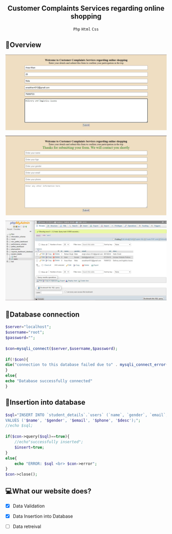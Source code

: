 <div align="center">
<h2 align="center">
  Customer Complaints Services regarding online shopping
  
</h2>
<p align="center">
  
  `Php` `Html` `Css`
  
</p>
  </div>

## :eyes:Overview

![register](images/Submit_form.jpeg)

![submit](images/Registration_form.jpeg)

![database](images/Database.jpeg)


## :scroll:Database connection
```php
$server="localhost";
$username="root";
$password="";

$con=mysqli_connect($server,$username,$password);

if(!$con){
die("connection to this database failed due to" . mysqli_connect_error());
}
else{
echo "Database successfully connected"
}
```
## :scroll:Insertion into database
```php
$sql="INSERT INTO `student_details`.`users` (`name`, `gender`, `email`, `tel`, `desc`)
VALUES ('$name', '$gender', '$email', '$phone', '$desc');";
//echo $sql;

if($con->query($sql)==true){
    //echo"successfully inserted";
    $insert=true;
}
else{
    echo "ERROR: $sql <br> $con->error";
}
$con->close();
```

## :computer:What our website does?

- [x] Data Validation
- [x] Data Insertion into Database 
- [ ] Data retreival

